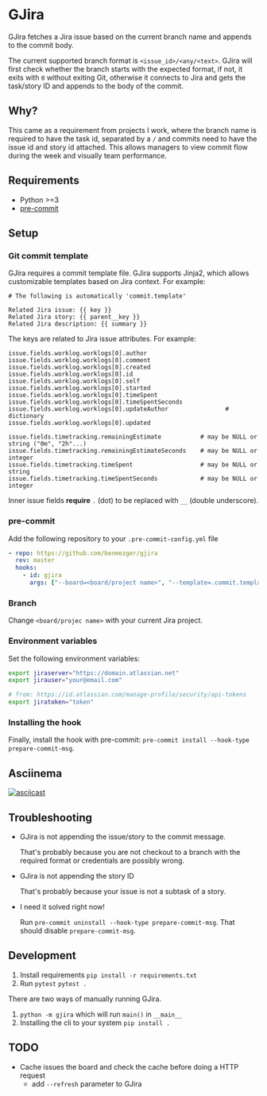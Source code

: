 # GJira

GJira fetches a Jira issue based on the current branch name and appends to the
commit body.

The current supported branch format is `<issue_id>/<any/<text>`. GJira will
first check whether the branch starts with the expected format, if not, it
exits with `0` without exiting Git, otherwise it connects to Jira and gets the
task/story ID and appends to the body of the commit.

## Why?

This came as a requirement from projects I work, where the branch name is
required to have the task id, separated by a `/` and commits need to have the
issue id and story id attached. This allows managers to view commit flow during
the week and visually team performance.

## Requirements

- Python >=3
- [pre-commit](https://pre-commit.com/)

## Setup

### Git commit template

GJira requires a commit template file. GJira supports Jinja2, which allows
customizable templates based on Jira context. For example:

```text
# The following is automatically 'commit.template'

Related Jira issue: {{ key }}
Related Jira story: {{ parent__key }}
Related Jira description: {{ summary }}
```

The keys are related to Jira issue attributes. For example:

```text
issue.fields.worklog.worklogs[0].author
issue.fields.worklog.worklogs[0].comment
issue.fields.worklog.worklogs[0].created
issue.fields.worklog.worklogs[0].id
issue.fields.worklog.worklogs[0].self
issue.fields.worklog.worklogs[0].started
issue.fields.worklog.worklogs[0].timeSpent
issue.fields.worklog.worklogs[0].timeSpentSeconds
issue.fields.worklog.worklogs[0].updateAuthor                # dictionary
issue.fields.worklog.worklogs[0].updated

issue.fields.timetracking.remainingEstimate           # may be NULL or string ("0m", "2h"...)
issue.fields.timetracking.remainingEstimateSeconds    # may be NULL or integer
issue.fields.timetracking.timeSpent                   # may be NULL or string
issue.fields.timetracking.timeSpentSeconds            # may be NULL or integer
```

Inner issue fields **require** `.` (dot) to be replaced with `__` (double
underscore).

### pre-commit

Add the following repository to your `.pre-commit-config.yml` file

```yaml
- repo: https://github.com/benmezger/gjira
  rev: master
  hooks:
    - id: gjira
      args: ["--board=<board/project name>", "--template=.commit.template"]
```

### Branch

Change `<board/projec name>` with your current Jira project.

### Environment variables

Set the following environment variables:

```sh
export jiraserver="https://domain.atlassian.net"
export jirauser="your@email.com"

# from: https://id.atlassian.com/manage-profile/security/api-tokens
export jiratoken="token"
```

### Installing the hook

Finally, install the hook with pre-commit: `pre-commit install --hook-type prepare-commit-msg`.

## Asciinema

[![asciicast](https://asciinema.org/a/331379.svg)](https://asciinema.org/a/331379)

## Troubleshooting

- GJira is not appending the issue/story to the commit message.

  That's probably because you are not checkout to a branch with the required
  format or credentials are possibly wrong.

- GJira is not appending the story ID

  That's probably because your issue is not a subtask of a story.

- I need it solved right now!

  Run `pre-commit uninstall --hook-type prepare-commit-msg`. That should disable
  `prepare-commit-msg`.

## Development

1. Install requirements
   `pip install -r requirements.txt`
2. Run `pytest`
   `pytest .`

There are two ways of manually running GJira.

1. `python -m gjira` which will run `main()` in `__main__`
2. Installing the cli to your system
   `pip install .`

## TODO

- Cache issues the board and check the cache before doing a HTTP request
  - add `--refresh` parameter to GJira
